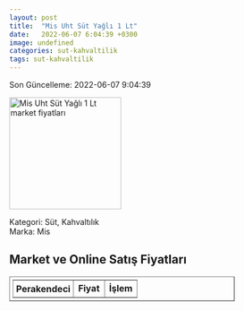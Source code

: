 ```yaml
---
layout: post
title:  "Mis Uht Süt Yağlı 1 Lt"
date:   2022-06-07 6:04:39 +0300
image: undefined
categories: sut-kahvaltilik
tags: sut-kahvaltilik
---
```


Son Güncelleme: 2022-06-07 9:04:39

<img src="undefined" width="200" alt="Mis Uht Süt Yağlı 1 Lt market fiyatları" />

Kategori: Süt, Kahvaltılık
<br />
Marka: Mis

<h2>Market ve Online Satış Fiyatları</h2>

<table border="1" style="padding: 5px;width:80%;">
  <tr>
    <td style="padding: 5px;"><strong>Perakendeci</strong></td>
    <td><strong>Fiyat</strong></td>
    <td><strong>İşlem</strong></td>
  </tr>
  
</table>
